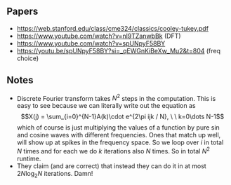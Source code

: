 ## Papers

- https://web.stanford.edu/class/cme324/classics/cooley-tukey.pdf
- https://www.youtube.com/watch?v=nl9TZanwbBk (DFT)
- https://www.youtube.com/watch?v=spUNpyF58BY
- https://youtu.be/spUNpyF58BY?si=_qEWGnKiBeXw_Mu2&t=804 (freq choice)

## Notes

- Discrete Fourier transform takes $N^2$ steps in the computation. This is easy to see because we can literally write out the equation as $$X(j) = \sum_{i=0}^{N-1}A(k)\cdot e^{2\pi ijk / N}, \ \ k=0\dots N-1$$ which of course is just multiplying the values of a function by pure sin and cosine waves with different frequencies. Ones that match up well, will show up at spikes in the frequency space. So we loop over $i$ in total $N$ times and for each we do $k$ iterations also $N$ times. So in total $N^2$ runtime.
- They claim (and are correct) that instead they can do it in at most $2N \log_2 N$ iterations. Damn!